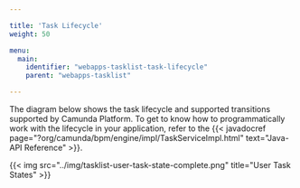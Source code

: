 ```yaml
---

title: 'Task Lifecycle'
weight: 50

menu:
  main:
    identifier: "webapps-tasklist-task-lifecycle"
    parent: "webapps-tasklist"

---
```



The diagram below shows the task lifecycle and supported transitions supported by Camunda Platform. To get to know how to programmatically work with the lifecycle in your application, refer to the {{< javadocref page="?org/camunda/bpm/engine/impl/TaskServiceImpl.html" text="Java-API Reference" >}}.

{{< img src="../img/tasklist-user-task-state-complete.png" title="User Task States" >}}
